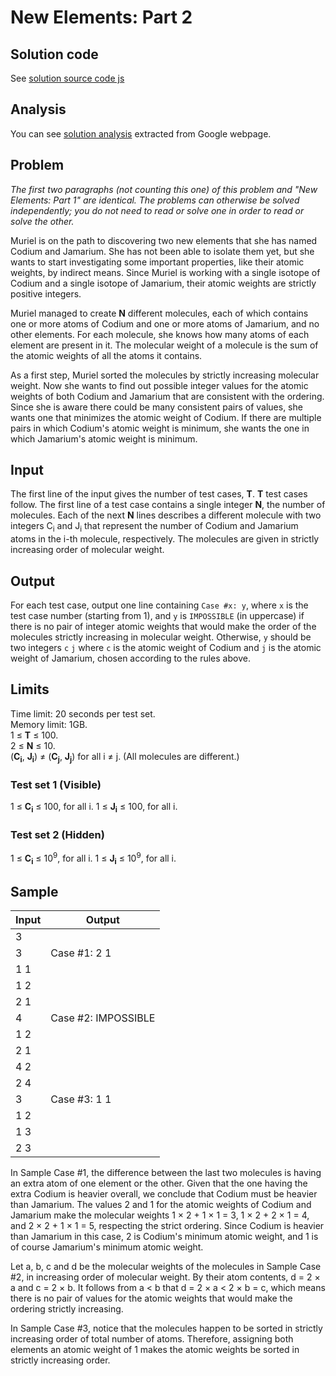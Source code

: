 # New Elements: Part 2

## Solution code

See [solution source code js](/Round%202/New%20Elements%3A%20Part%202/solution.js)

## Analysis

You can see [solution analysis](/Round%202/New%20Elements%3A%20Part%202/analysis.md) extracted from Google webpage.

## Problem

_The first two paragraphs (not counting this one) of this problem and "New Elements: Part 1" are identical. The problems can otherwise be solved independently; you do not need to read or solve one in order to read or solve the other._

Muriel is on the path to discovering two new elements that she has named Codium and Jamarium. She has not been able to isolate them yet, but she wants to start investigating some important properties, like their atomic weights, by indirect means. Since Muriel is working with a single isotope of Codium and a single isotope of Jamarium, their atomic weights are strictly positive integers.

Muriel managed to create **N** different molecules, each of which contains one or more atoms of Codium and one or more atoms of Jamarium, and no other elements. For each molecule, she knows how many atoms of each element are present in it. The molecular weight of a molecule is the sum of the atomic weights of all the atoms it contains.

As a first step, Muriel sorted the molecules by strictly increasing molecular weight. Now she wants to find out possible integer values for the atomic weights of both Codium and Jamarium that are consistent with the ordering. Since she is aware there could be many consistent pairs of values, she wants one that minimizes the atomic weight of Codium. If there are multiple pairs in which Codium's atomic weight is minimum, she wants the one in which Jamarium's atomic weight is minimum.

## Input

The first line of the input gives the number of test cases, **T**. **T** test cases follow. The first line of a test case contains a single integer **N**, the number of molecules. Each of the next **N** lines describes a different molecule with two integers C<sub>i</sub> and J<sub>i</sub> that represent the number of Codium and Jamarium atoms in the i-th molecule, respectively. The molecules are given in strictly increasing order of molecular weight.

## Output

For each test case, output one line containing `Case #x: y`, where `x` is the test case number (starting from 1), and `y` is `IMPOSSIBLE` (in uppercase) if there is no pair of integer atomic weights that would make the order of the molecules strictly increasing in molecular weight. Otherwise, `y` should be two integers `c` `j` where `c` is the atomic weight of Codium and `j` is the atomic weight of Jamarium, chosen according to the rules above.

## Limits

Time limit: 20 seconds per test set.<br>
Memory limit: 1GB.<br>
1 ≤ **T** ≤ 100.<br>
2 ≤ **N** ≤ 10.<br>
(**C<sub>i</sub>**, **J<sub>i</sub>**) ≠ (**C<sub>j</sub>**, **J<sub>j</sub>**) for all i ≠ j. (All molecules are different.)

### Test set 1 (Visible)

1 ≤ **C<sub>i</sub>** ≤ 100, for all i.
1 ≤ **J<sub>i</sub>** ≤ 100, for all i.

### Test set 2 (Hidden)

1 ≤ **C<sub>i</sub>** ≤ 10<sup>9</sup>, for all i.
1 ≤ **J<sub>i</sub>** ≤ 10<sup>9</sup>, for all i.

## Sample

| Input | Output              |
| ----- | ------------------- |
| 3     |                     |
| 3     | Case #1: 2 1        |
| 1 1   |                     |
| 1 2   |                     |
| 2 1   |                     |
| 4     | Case #2: IMPOSSIBLE |
| 1 2   |                     |
| 2 1   |                     |
| 4 2   |                     |
| 2 4   |                     |
| 3     | Case #3: 1 1        |
| 1 2   |                     |
| 1 3   |                     |
| 2 3   |                     |

In Sample Case #1, the difference between the last two molecules is having an extra atom of one element or the other. Given that the one having the extra Codium is heavier overall, we conclude that Codium must be heavier than Jamarium. The values 2 and 1 for the atomic weights of Codium and Jamarium make the molecular weights 1 × 2 + 1 × 1 = 3, 1 × 2 + 2 × 1 = 4, and 2 × 2 + 1 × 1 = 5, respecting the strict ordering. Since Codium is heavier than Jamarium in this case, 2 is Codium's minimum atomic weight, and 1 is of course Jamarium's minimum atomic weight.

Let a, b, c and d be the molecular weights of the molecules in Sample Case #2, in increasing order of molecular weight. By their atom contents, d = 2 × a and c = 2 × b. It follows from a < b that d = 2 × a < 2 × b = c, which means there is no pair of values for the atomic weights that would make the ordering strictly increasing.

In Sample Case #3, notice that the molecules happen to be sorted in strictly increasing order of total number of atoms. Therefore, assigning both elements an atomic weight of 1 makes the atomic weights be sorted in strictly increasing order.
